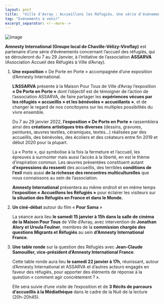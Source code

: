 ```yaml
---
layout: post
title:  "Ville d'Avray : Accueillons les Réfugiés. Une série d'évènements en janvier 2022"
tag: "Evénements à venir"
excerpt_separator: <!--more-->
---
```

![image]({{site.url}}/jekyll-theme-hydure/assets/images/2.jpg)

**Amnesty International (Groupe local de Chaville-Vélizy-Viroflay)** est partenaire d’une série d’évènements concernant l’accueil des réfugiés, qui se dérouleront du 7 au 29 Janvier, à l’initiative de l’association  **ASSARVA**  (Association Accueil des Réfugiés à Ville d’Avray).
<!--more-->
1. **Une exposition** « De Porte en Porte » accompagnée d’une exposition d’Amnesty International.

	**L’ASSARVA** présente à la Maison Pour Tous de Ville d’Avray  l’exposition  **« De Porte en Porte »**  dont l’objectif est de témoigner de l’action de l’association ASSARVA, de faire partager les  **expériences vécues par les réfugiés « accueillis » et les bénévoles « accueillants »**, et de changer le regard de nos concitoyens sur les multiples possibilités du vivre ensemble.

	Du 7 au 29 janvier 2022,  **l’exposition « De Porte en Porte »**  rassemblera ainsi des  **créations artistiques très diverses** (dessins, gravures, peintures, œuvres textiles, céramiques, textes…) réalisées par des accueillis, des bénévoles, des écoliers et des créateurs entre fin 2019 et début 2020 pour la plupart.

	La « Porte », qui symbolise à la fois la fermeture et l’accueil, les épreuves à surmonter mais aussi l’accès à la liberté, en est le thème d’inspiration commun. Les œuvres présentées constituent autant  **d’expressions du ressenti**  des accueillis, des terribles  **conditions de l’exil**  mais aussi  **de la richesse des rencontres multiculturelles**  que nous connaissons au sein de l’association.

	**Amnesty International** présentera au même endroit et en même temps **l’exposition « Accueillons les Réfugiés »** pour éclairer les visiteurs sur  **la situation des Réfugiés en France et dans le Monde.**

2. **Un ciné-débat** autour du film « **Pour Sama** »

	La séance aura lieu  **le samedi 15 janvier à 15h dans la salle de cinéma de la Maison Pour Tous**  de Ville d’Avray, avec intervention de  **Jonathan Alory et Ursula Feulner**, membres de la  **commission chargée des questions Migrants et Réfugiés**  au sein  **d’Amnesty International France**.

3. **Une table ronde** sur la question des Réfugiés avec  **Jean-Claude Samouiller, vice-président d’Amnesty International France**.

	Cette table ronde aura lieu  **le samedi 22 janvier à 17h**, réunissant, autour d’Amnesty International et ASSARVA et d’autres acteurs engagés en faveur des réfugiés, pour apporter des éléments de réponse à la question « comment agir concrètement ? ».

	Elle sera suivie d’une visite de l’exposition et de  **3 Récits de parcours d’accueillis à la Médiathèque**  dans le cadre de la Nuit de la lecture (20h-20h45).
